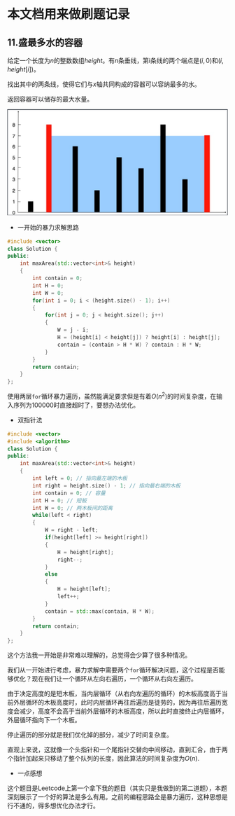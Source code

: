 # 本文档用来做刷题记录

## 11.盛最多水的容器

给定一个长度为$n$的整数数组$height$。有$n$条垂线，第i条线的两个端点是$(i, 0)$和$(i, height[i])$。

找出其中的两条线，使得它们与$x$轴共同构成的容器可以容纳最多的水。

返回容器可以储存的最大水量。

![water_container](https://raw.githubusercontent.com/Flower-Melon/image/main/img/2025/water_container.png)

* 一开始的暴力求解思路

```cpp
#include <vector>
class Solution {
public:
    int maxArea(std::vector<int>& height) 
    {
        int contain = 0;
        int H = 0;
        int W = 0;
        for(int i = 0; i < (height.size() - 1); i++)
        {
            for(int j = 0; j < height.size(); j++)
            {
                W = j - i;
                H = (height[i] < height[j]) ? height[i] : height[j];
                contain = (contain > H * W) ? contain : H * W;
            }
        }
        return contain;
    }
};
```
使用两层`for`循环暴力遍历，虽然能满足要求但是有着$O(n^2)$的时间复杂度，在输入序列为100000时直接超时了，要想办法优化。

* 双指针法

```cpp
#include <vector>
#include <algorithm>
class Solution {
public:
    int maxArea(std::vector<int>& height) 
    {
        int left = 0; // 指向最左端的木板
        int right = height.size() - 1; // 指向最右端的木板
        int contain = 0; // 容量
        int H = 0; // 短板
        int W = 0; // 两木板间的距离
        while(left < right)
        {
            W = right - left;
            if(height[left] >= height[right])
            {
                H = height[right];
                right--;
            }
            else
            {
                H = height[left];
                left++;
            }
            contain = std::max(contain, H * W);
        }
        return contain;
    }
};
```
这个方法我一开始是非常难以理解的，总觉得会少算了很多种情况。

我们从一开始进行考虑，暴力求解中需要两个`for`循环解决问题，这个过程是否能够优化？现在我们让一个循环从左向右遍历，一个循环从右向左遍历。

由于决定高度的是短木板，当内层循环（从右向左遍历的循环）的木板高度高于当前外层循环的木板高度时，此时内层循环再往后遍历是徒劳的，因为再往后遍历宽度会减少，高度不会高于当前外层循环的木板高度，所以此时直接终止内层循环，外层循环指向下一个木板。

停止遍历的部分就是我们优化掉的部分，减少了时间复杂度。

直观上来说，这就像一个头指针和一个尾指针交替向中间移动，直到汇合，由于两个指针加起来只移动了整个队列的长度，因此算法的时间复杂度为$O(n)$.

* 一点感想

这个题目是Leetcode上第一个拿下我的题目（其实只是我做到的第二道题），本题深刻展示了一个好的算法是多么有用。之前的编程思路全是暴力遍历，这种思想是行不通的，得多想优化办法才行。

